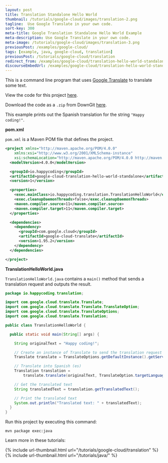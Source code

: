 ```yaml
---
layout: post
title: Translation Standalone Hello World
thumbnail: /tutorials/google-cloud/images/translation-2.png
tagline:  Use Google Translate in your own code.
sort-key: 300
meta-title: Google Translation Standalone Hello World Example
meta-description: Use Google Translate in your own code.
meta-image: /tutorials/google-cloud/images/translation-3.png
previousPost: /examples/google-cloud/
tags: [example, java, google-cloud, translation]
previousPost: /tutorials/google-cloud/translation
redirect_from: /examples/google-cloud/translation-hello-world-standalone
discourseEmbedUrl: /examples/google-cloud/translation-hello-world-standalone
---
```


This is a command line program that uses [Google Translate](/tutorials/google-cloud/translation) to translate some text.

View the code for this project [here](https://github.com/KevinWorkman/HappyCoding/tree/gh-pages/tutorials/google-cloud/google-cloud-example-projects/translation-hello-world-standalone).

Download the code as a `.zip` from DownGit [here](https://downgit.github.io/#/home?url=https://github.com/KevinWorkman/HappyCoding/tree/gh-pages/tutorials/google-cloud/google-cloud-example-projects/translation-hello-world-standalone).

This example prints out the Spanish translation for the string `"Happy coding!"`.

**pom.xml**

`pom.xml` is a Maven POM file that defines the project.

```xml
<project xmlns="http://maven.apache.org/POM/4.0.0"
    xmlns:xsi="http://www.w3.org/2001/XMLSchema-instance"
    xsi:schemaLocation="http://maven.apache.org/POM/4.0.0 http://maven.apache.org/xsd/maven-4.0.0.xsd">
  <modelVersion>4.0.0</modelVersion>

  <groupId>io.happycoding</groupId>
  <artifactId>google-cloud-translation-hello-world-standalone</artifactId>
  <version>1</version>

  <properties>
    <exec.mainClass>io.happycoding.translation.TranslationHelloWorld</exec.mainClass>
    <exec.cleanupDaemonThreads>false</exec.cleanupDaemonThreads>
    <maven.compiler.source>11</maven.compiler.source>
    <maven.compiler.target>11</maven.compiler.target>
  </properties>

  <dependencies>
    <dependency>
      <groupId>com.google.cloud</groupId>
      <artifactId>google-cloud-translate</artifactId>
      <version>1.95.2</version>
    </dependency>
  </dependencies>

</project>
```

**TranslationHelloWorld.java**

`TranslationHelloWorld.java` contains a `main()` method that sends a translation request and outputs the result.

```java
package io.happycoding.translation;

import com.google.cloud.translate.Translate;
import com.google.cloud.translate.Translate.TranslateOption;
import com.google.cloud.translate.TranslateOptions;
import com.google.cloud.translate.Translation;

public class TranslationHelloWorld {

  public static void main(String[] args) {

    String originalText = "Happy coding!";

    // Create an instance of Translate to send the translation request
    Translate translate = TranslateOptions.getDefaultInstance().getService();

    // Translate into Spanish (es)
    Translation translation =
        translate.translate(originalText, TranslateOption.targetLanguage("es"));

    // Get the translated text
    String translatedText = translation.getTranslatedText();

    // Print the translated text
    System.out.println("Translated text: " + translatedText);
  }
}
```

Run this project by executing this command:

```
mvn package exec:java
```

Learn more in these tutorials:

{% include url-thumbnail.html url="/tutorials/google-cloud/translation" %}
{% include url-thumbnail.html url="/tutorials/java/" %}
